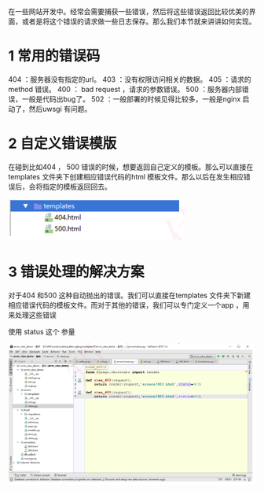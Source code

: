 
在一些网站开发中。经常会需要捕获一些错误，然后将这些错误返回比较优美的界面，或者是将这个错误的请求做一些日志保存。那么我们本节就来讲讲如何实现。



# 1 常用的错误码

404 ：服务器没有指定的url。
403 ：没有权限访问相关的数据。
405 ：请求的method 错误。
400 ： bad request ，请求的参数错误。
500 ：服务器内部错误，一般是代码出bug了。
502 ：一般部署的时候见得比较多，一般是nginx 启动了，然后uwsgi 有问题。


# 2 自定义错误模版

在碰到比如404 ， 500 错误的时候，想要返回自己定义的模板。那么可以直接在templates 文件夹下创建相应错误代码的html 模板文件。那么以后在发生相应错误后，会将指定的模板返回回去。

![](images/Pasted%20image%2020240617203925.png)


# 3 错误处理的解决方案

对于404 和500 这种自动抛出的错误。我们可以直接在templates 文件夹下新建相应错误代码的模板文件。而对于其他的错误，我们可以专门定义一个app ，用来处理这些错误

使用 status 这个 参量

![](images/Pasted%20image%2020240617203954.png)



